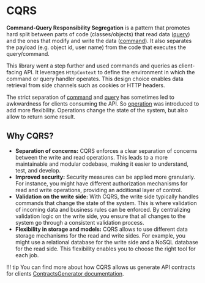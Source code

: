 # CQRS

**Command-Query Responsibility Segregation** is a pattern that promotes hard split between parts of code (classes/objects) that read data ([query]) and the ones that modify and write the data ([command]). It also separates the payload (e.g. object id, user name) from the code that executes the query/command.

This library went a step further and used commands and queries as client-facing API. It leverages `HttpContext` to define the environment in which the command or query handler operates. This design choice enables data retrieval from side channels such as cookies or HTTP headers.

The strict separation of [command] and [query] has sometimes led to awkwardness for clients consuming the API. So [operation] was introduced to add more flexibility. Operations change the state of the system, but also allow to return some result.

## Why CQRS?

- **Separation of concerns:** CQRS enforces a clear separation of concerns between the write and read operations. This leads to a more maintainable and modular codebase, making it easier to understand, test, and develop.
- **Improved security:** Security measures can be applied more granularly. For instance, you might have different authorization mechanisms for read and write operations, providing an additional layer of control.
- **Validation on the write side:** With CQRS, the write side typically handles commands that change the state of the system. This is where validation of incoming data and business rules can be enforced. By centralizing validation logic on the write side, you ensure that all changes to the system go through a consistent validation process.
- **Flexibility in storage and models:** CQRS allows to use different data storage mechanisms for the read and write sides. For example, you might use a relational database for the write side and a NoSQL database for the read side. This flexibility enables you to choose the right tool for each job.

!!! tip
    You can find more about how CQRS allows us generate API contracts for clients  [ContractsGenerator documentation](https://github.com/leancodepl/contractsgenerator/blob/main/docs/index.md).

[query]: ./query/index.md
[command]: ./command/index.md
[operation]: ./operation/index.md
